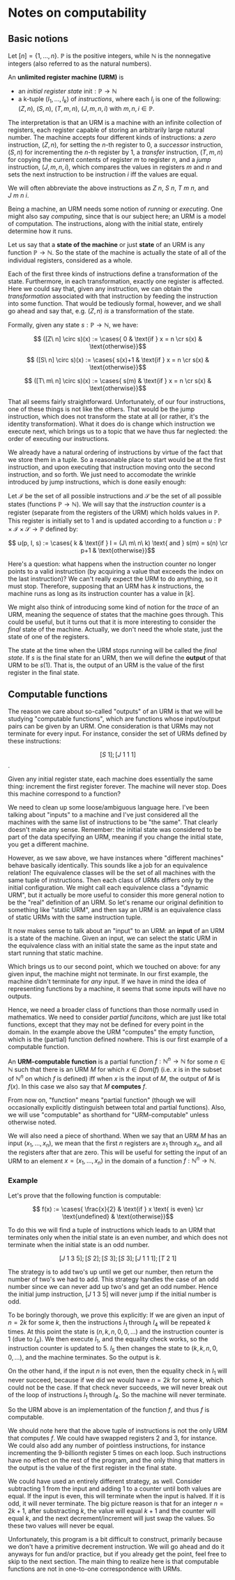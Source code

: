# Notes on computability

## Basic notions
Let $[n] = \{1, \ldots, n\}$. $\mathbb{P}$ is the positive integers, while $\mathbb{N}$ is the nonnegative integers (also referred to as the natural numbers).

An **unlimited register machine (URM)** is

 - an *initial register state* $\text{init}: \mathbb{P} \rightarrow \mathbb{N}$
 - a k-tuple $(I_1, \ldots, I_k)$ of *instructions*, where each $I_j$ is one of the following: $(Z, n)$, $(S, n)$, $(T, m, n)$, $(J, m, n, i)$ with $m, n, i \in \mathbb{P}$.

The interpretation is that an URM is a machine with an infinite collection of registers, each register capable of storing an arbitrarily large natural number. The machine accepts four different kinds of instructions: a *zero* instruction, $(Z, n)$, for setting the $n$-th register to 0, a *successor* instruction, $(S, n)$ for incrementing the $n$-th register by 1, a *transfer* instruction, $(T, m, n)$ for copying the current contents of register $m$ to register $n$, and a *jump* instruction, $(J, m, n, i)$, which compares the values in registers $m$ and $n$ and sets the next instruction to be instruction $i$ iff the values are equal.

We will often abbreviate the above instructions as $Z\ n$, $S\ n$, $T\ m\ n$, and $J\ m\ n\ i$.

Being a machine, an URM needs some notion of *running* or *executing*. One might also say *computing*, since that is our subject here; an URM is a model of computation. The instructions, along with the initial state, entirely determine how it runs.

Let us say that a **state of the machine** or just **state** of an URM is any function $\mathbb{P} \rightarrow \mathbb{N}$. So the state of the machine is actually the state of all of the individual registers, considered as a whole.

Each of the first three kinds of instructions define a transformation of the state. Furthermore, in each transformation, exactly one register is affected. Here we could say that, given any instruction, we can obtain the *transformation* associated with that instruction by feeding the instruction into some function. That would be tediously formal, however, and we shall go ahead and say that, e.g. $(Z, n)$ *is* a transformation of the state.

Formally, given any state $s: \mathbb{P} \rightarrow \mathbb{N}$, we have:

$$ ([Z\ n] \circ s)(x) := \cases{
    0 & \text{if } x = n \cr
    s(x) & \text{otherwise}}$$

$$ ([S\ n] \circ s)(x) := \cases{
    s(x)+1 & \text{if } x = n \cr
    s(x) & \text{otherwise}}$$

$$ ([T\ m\ n] \circ s)(x) := \cases{
    s(m) & \text{if } x = n \cr
    s(x) & \text{otherwise}}$$


That all seems fairly straightforward. Unfortunately, of our four instructions, one of these things is not like the others. That would be the jump instruction, which does not transform the state at all (or rather, it's the identity transformation). What it does do is change which instruction we execute next, which brings us to a topic that we have thus far neglected: the order of executing our instructions.

We already have a natural ordering of instructions by virtue of the fact that we store them in a tuple. So a reasonable place to start would be at the first instruction, and upon executing that instruction moving onto the second instruction, and so forth. We just need to accomodate the wrinkle introduced by jump instructions, which is done easily enough:

Let $\mathcal{I}$ be the set of all possible instructions and $\mathcal{S}$ be the set of all possible states (functions $\mathbb{P} \rightarrow \mathbb{N}$). We will say that the *instruction counter* is a register (separate from the registers of the URM) which holds values in $\mathbb{P}$. This register is initially set to 1 and is updated according to a function $u: \mathbb{P} \times \mathcal{I} \times \mathcal{S} \rightarrow \mathbb{P}$ defined by:

$$ u(p, I, s) := \cases{
    k & \text{if } I = (J\ m\ n\ k) \text{ and } s(m) = s(n) \cr
    p+1 & \text{otherwise}}$$

Here's a question: what happens when the instruction counter no longer points to a valid instruction (by acquiring a value that exceeds the index on the last instruction)? We can't really expect the URM to do anything, so it must stop. Therefore, supposing that an URM has $k$ instructions, the machine runs as long as its instruction counter has a value in $[k]$.

We might also think of introducing some kind of notion for the *trace* of an URM, meaning the sequence of states that the machine goes through. This could be useful, but it turns out that it is more interesting to consider the *final* state of the machine. Actually, we don't need the whole state, just the state of one of the registers.

The state at the time when the URM stops running will be called the *final state*. If $s$ is the final state for an URM, then we will define the **output** of that URM to be $s(1)$. That is, the output of an URM is the value of the first register in the final state.

## Computable functions

The reason we care about so-called "outputs" of an URM is that we will be studying "computable functions", which are functions whose input/output pairs can be given by an URM. One consideration is that URMs may not terminate for every input. For instance, consider the set of URMs defined by these instructions:

$$ [S\ 1]; [J\ 1\ 1\ 1] $$.

Given any initial register state, each machine does essentially the same thing: increment the first register forever. The machine will never stop. Does this machine correspond to a function?

We need to clean up some loose/ambiguous language here. I've been talking about "inputs" to a machine and I've just considered all the machines with the same list of instructions to be "the same". That clearly doesn't make any sense. Remember: the initial state was considered to be part of the data specifying an URM, meaning if you change the initial state, you get a different machine.

However, as we saw above, we have instances where "different machines" behave basically identically. This sounds like a job for an equivalence relation! The equivalence classes will be the set of all machines with the same tuple of instructions. Then each class of URMs differs only by the initial configuration. We  might call each equivalence class a "dynamic URM", but it actually be more useful to consider this more general notion to be the "real" definition of an URM. So let's rename our original definition to something like "static URM", and then say an URM is an equivalence class of static URMs with the same instruction tuple.

It now makes sense to talk about an "input" to an URM: an **input** of an URM is a state of the machine. Given an input, we can select the static URM in the equivalence class with an initial state the same as the input state and start running that static machine.

Which brings us to our second point, which we touched on above: for any given input, the machine might not terminate. In our first example, the machine didn't terminate for *any* input. If we have in mind the idea of representing functions by a machine, it seems that some inputs will have no outputs.

Hence, we need a broader class of functions than those normally used in mathematics. We need to consider *partial funcitons*, which are just like total functions, except that they  may not be defined for every point in the domain. In the example above the URM "computes" the empty function, which is the (partial) function defined nowhere. This is our first example of a computable function.

An **URM-computable function** is a partial function $f: \mathbb{N}^n \rightarrow \mathbb{N}$ for some $n \in \mathbb{N}$ such that there is an URM $M$ for which $x \in Dom(f)$ (i.e. $x$ is in the subset of $\mathbb{N}^n$ on which $f$ is defined) iff when $x$ is the input of $M$, the output of $M$ is $f(x)$. In this case we also say that $M$ **computes** $f$.

From now on, "function" means "partial function" (though we will occasionally explicitly distinguish between total and partial functions). Also, we will use "computable" as shorthand for "URM-computable" unless otherwise noted.

We will also need a piece of shorthand. When we say that an URM $M$ has an input $(x_1, \ldots, x_n)$, we mean that the first $n$ registers are $x_1$ through $x_n$, and all the registers after that are zero. This will be useful for setting the input of an URM to an element $x = (x_1, \ldots, x_n)$ in the domain of a function $f: \mathbb{N}^n \rightarrow \mathbb{N}$.

### Example

Let's prove that the following function is computable:

$$ f(x) := \cases{
    \frac{x}{2} & \text{if } x \text{ is even} \cr
    \text{undefined} & \text{otherwise}}$$

To do this we will find a tuple of instructions which leads to an URM that terminates only when the initial state is an even number, and which does not terminate when the initial state is an odd number.

$$ [J\ 1\ 3\ 5]; [S\ 2]; [S\ 3]; [S\ 3]; [J\ 1\ 1\ 1]; [T\ 2\ 1]$$

The strategy is to add two's up until we get our number, then return the number of two's we had to add. This strategy handles the case of an odd number since we can never add up two's and get an odd number. Hence the initial jump instruction, $[J\ 1\ 3\ 5]$ will never jump if the initial number is odd.

To be boringly thorough, we prove this explicitly: If we are given an input of $n = 2k$ for some $k$, then the instructions $I_1$ through $I_4$ will be repeated $k$ times. At this point the state is $(n, k, n, 0, 0, \ldots)$ and the instruction counter is $1$ (due to $I_4$). We then execute $I_1$, and the equality check works, so the instruction counter is updated to $5$. $I_5$ then changes the state to $(k, k, n, 0, 0, \ldots)$, and the machine terminates. So the output is $k$.

On the other hand, if the input $n$ is not even, then the equality check in $I_1$ will never succeed, because if we did we would have $n = 2k$ for some $k$, which could not be the case. If that check never succeeds, we will never break out of the loop of instructions $I_1$ through $I_4$. So the machine will never terminate.

So the URM above is an implementation of the function $f$, and thus $f$ is computable.

We should note here that the above tuple of instructions is not the only URM that computes $f$. We could have swapped registers 2 and 3, for instance. We could also add any number of pointless instructions, for instance incrementing the 9-billionth register 5 times on each loop. Such instructions have no effect on the rest of the program, and the only thing that matters in the output is the value of the first register in the final state.

We could have used an entirely different strategy, as well. Consider subtracting 1 from the input and adding 1 to a counter until both values are equal. If the input is even, this will terminate when the input is halved. If it is odd, it will never terminate. The big picture reason is that for an integer $n = 2k + 1$, after substracting $k$, the value will equal $k + 1$ and the counter will equal $k$, and the next decrement/increment will just swap the values. So these two values will never be equal.

Unfortunately, this program is a bit difficult to construct, primarily because we don't have a primitive decrement instruction. We will go ahead and do it anyways for fun and/or practice, but if you already get the point, feel free to skip to the next section. The main thing to realize here is that computable functions are not in one-to-one correspondence with URMs.
